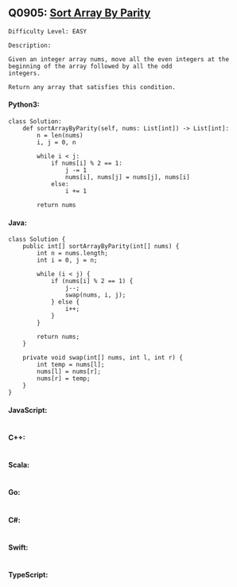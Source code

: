 ## Q0905: [Sort Array By Parity](https://leetcode.com/problems/sort-array-by-parity/)

```
Difficulty Level: EASY
```

```
Description:

Given an integer array nums, move all the even integers at the beginning of the array followed by all the odd
integers.

Return any array that satisfies this condition.
```

#### Python3:

```
class Solution:
    def sortArrayByParity(self, nums: List[int]) -> List[int]:
        n = len(nums)
        i, j = 0, n

        while i < j:
            if nums[i] % 2 == 1:
                j -= 1
                nums[i], nums[j] = nums[j], nums[i]
            else:
                i += 1
                
        return nums
```

#### Java:

```
class Solution {
    public int[] sortArrayByParity(int[] nums) {
        int n = nums.length;
        int i = 0, j = n;

        while (i < j) {
            if (nums[i] % 2 == 1) {
                j--;
                swap(nums, i, j);
            } else {
                i++;
            }
        }
                
        return nums;
    }

    private void swap(int[] nums, int l, int r) {
        int temp = nums[l];
        nums[l] = nums[r];
        nums[r] = temp;
    }
}
```

#### JavaScript:

```

```

#### C++:

```

```

#### Scala:

```

```

#### Go:

```

```

#### C#:

```

```

#### Swift:

```

```

#### TypeScript:

```

```